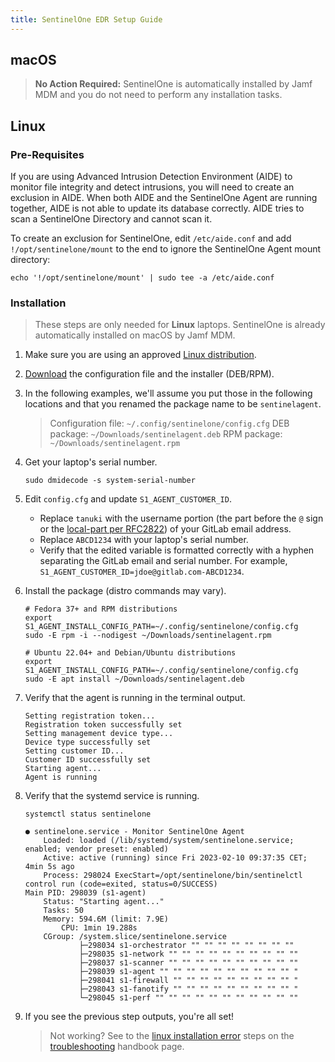 ```yaml
---
title: SentinelOne EDR Setup Guide
---
```


## macOS

> **No Action Required:** SentinelOne is automatically installed by Jamf MDM and you do not need to perform any installation tasks.

## Linux

### Pre-Requisites

If you are using Advanced Intrusion Detection Environment (AIDE) to monitor file integrity and detect intrusions, you will need to create an exclusion in AIDE. When both AIDE and the SentinelOne Agent are running together, AIDE is not able to update its database correctly. AIDE tries to scan a SentinelOne Directory and cannot scan it.

To create an exclusion for SentinelOne, edit `/etc/aide.conf` and add `!/opt/sentinelone/mount` to the end to ignore the SentinelOne Agent mount directory:

```shell
echo '!/opt/sentinelone/mount' | sudo tee -a /etc/aide.conf
```

### Installation

> These steps are only needed for **Linux** laptops. SentinelOne is already automatically installed on macOS by Jamf MDM.

1. Make sure you are using an approved [Linux distribution](/handbook/security/corporate/services/laptops/security/os).

1. [Download](https://gitlab.com/gitlab-com/it/security/sentinelone-installers) the configuration file and the installer (DEB/RPM).

1. In the following examples, we'll assume you put those in the following locations and that you renamed the package name to be `sentinelagent`.

   > Configuration file: `~/.config/sentinelone/config.cfg`
   > DEB package: `~/Downloads/sentinelagent.deb`
   > RPM package: `~/Downloads/sentinelagent.rpm`

1. Get your laptop's serial number.

    ```shell
    sudo dmidecode -s system-serial-number
    ```

1. Edit `config.cfg` and update `S1_AGENT_CUSTOMER_ID`.

    - Replace `tanuki` with the username portion (the part before the `@` sign or the [local-part per RFC2822](https://www.rfc-editor.org/rfc/rfc2822)) of your GitLab email address.
    - Replace `ABCD1234` with your laptop's serial number.
    - Verify that the edited variable is formatted correctly with a hyphen separating the GitLab email and serial number. For example, `S1_AGENT_CUSTOMER_ID=jdoe@gitlab.com-ABCD1234`.

1. Install the package (distro commands may vary).

    ```shell
    # Fedora 37+ and RPM distributions
    export S1_AGENT_INSTALL_CONFIG_PATH=~/.config/sentinelone/config.cfg
    sudo -E rpm -i --nodigest ~/Downloads/sentinelagent.rpm
    ```

    ```shell
    # Ubuntu 22.04+ and Debian/Ubuntu distributions
    export S1_AGENT_INSTALL_CONFIG_PATH=~/.config/sentinelone/config.cfg
    sudo -E apt install ~/Downloads/sentinelagent.deb
    ```

1. Verify that the agent is running in the terminal output.

    ```plaintext
    Setting registration token...
    Registration token successfully set
    Setting management device type...
    Device type successfully set
    Setting customer ID...
    Customer ID successfully set
    Starting agent...
    Agent is running
    ```

1. Verify that the systemd service is running.

    ```shell
    systemctl status sentinelone
    ```

    ```plaintext
    ● sentinelone.service - Monitor SentinelOne Agent
        Loaded: loaded (/lib/systemd/system/sentinelone.service; enabled; vendor preset: enabled)
        Active: active (running) since Fri 2023-02-10 09:37:35 CET; 4min 5s ago
        Process: 298024 ExecStart=/opt/sentinelone/bin/sentinelctl control run (code=exited, status=0/SUCCESS)
    Main PID: 298039 (s1-agent)
        Status: "Starting agent..."
        Tasks: 50
        Memory: 594.6M (limit: 7.9E)
            CPU: 1min 19.288s
        CGroup: /system.slice/sentinelone.service
                ├─298034 s1-orchestrator "" "" "" "" "" "" "" ""
                ├─298035 s1-network "" "" "" "" "" "" "" "" "" ""
                ├─298037 s1-scanner "" "" "" "" "" "" "" "" "" ""
                ├─298039 s1-agent "" "" "" "" "" "" "" "" "" "" "
                ├─298041 s1-firewall "" "" "" "" "" "" "" "" "" "
                ├─298043 s1-fanotify "" "" "" "" "" "" "" "" "" "
                └─298045 s1-perf "" "" "" "" "" "" "" "" "" "" ""
    ```

1. If you see the previous step outputs, you're all set!

    > Not working? See to the [linux installation error](/handbook/security/corporate/systems/sentinelone/troubleshooting#linux-installation-error) steps on the [troubleshooting](/handbook/security/corporate/systems/sentinelone/troubleshooting) handbook page.
